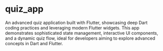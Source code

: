 # quiz_app
 An advanced quiz application built with Flutter, showcasing deep Dart coding practices and leveraging modern Flutter widgets. This app demonstrates sophisticated state management, interactive UI components, and a dynamic quiz flow, ideal for developers aiming to explore advanced concepts in Dart and Flutter.
